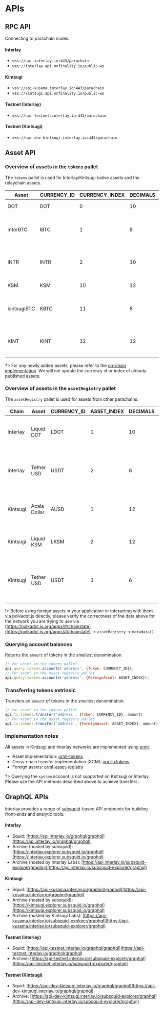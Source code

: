 # APIs

## RPC API

Connecting to parachain nodes:

<!-- tabs:start -->
#### **Interlay**

- `wss://api.interlay.io:443/parachain`
- `wss://interlay.api.onfinality.io/public-ws`

#### **Kintsugi**

- `wss://api-kusama.interlay.io:443/parachain`
- `wss://kintsugi.api.onfinality.io/public-ws`

#### **Testnet (Interlay)**

- `wss://api-testnet.interlay.io:443/parachain`

#### **Testnet (Kintsugi)**

- `wss://api-dev-kintsugi.interlay.io:443/parachain`

<!-- tabs:end -->

## Asset API

### Overview of assets in the `tokens` pallet

The `tokens` pallet is used for Interlay/Kintsugi native assets and the relaychain assets.

| Asset       | CURRENCY_ID | CURRENCY_INDEX | DECIMALS | Multilocation                                       |
|-------------|-------------|----------------|----------|-----------------------------------------------------|
| DOT         | DOT         | 0              | 10       | (Parent, Here)                                      |
| interBTC    | IBTC        | 1              | 8        | (Parent, (X2, Parachain: 2032, GeneralKey: 0x0001)) |
| INTR        | INTR        | 2              | 10       | (Parent, (X2, Parachain: 2032, GeneralKey: 0x0002)) |
| KSM         | KSM         | 10             | 12       | (Parent, Here)                                      |
| kintsugiBTC | KBTC        | 11             | 8        | (Parent, (X2, Parachain: 2092, GeneralKey: 0x000b)) |
| KINT        | KINT        | 12             | 12       | (Parent, (X2, Parachain: 2092, GeneralKey: 0x000c)) |

?> For any newly added assets, please refer to the [on-chain implementation](https://github.com/interlay/interbtc/blob/master/primitives/src/lib.rs#L472). We will not update the currency id or index of already published assets.

### Overview of assets in the `assetRegistry` pallet

The `assetRegistry` pallet is used for assets from other parachains.

| Chain    | Asset        | CURRENCY_ID | ASSET_INDEX | DECIMALS | Multilocation                                       |
|----------|--------------|-------------|-------------|----------|-----------------------------------------------------|
| Interlay | Liquid DOT   | LDOT        | 1           | 10       | (Parent, (X2, Parachain: 2000, GeneralKey: 0x0003)) |
| Interlay | Tether USD   | USDT        | 2           | 6        | (Parent, (X3, Parachain: 1000, PalletInstance: 50, GeneralIndex: 1984)) |
| Kintsugi | Acala Dollar | AUSD        | 1           | 12       | (Parent, (X2, Parachain: 2000, GeneralKey: 0x0081)) |
| Kintsugi | Liquid KSM   | LKSM        | 2           | 12       | (Parent, (X2, Parachain: 2000, GeneralKey: 0x0083)) |
| Kintsugi | Tether USD   | USDT        | 3           | 6        | (Parent, (X3, Parachain: 1000, PalletInstance: 50, GeneralIndex: 1984)) |

!> Before using foreign assets in your application or interacting with them via polkadot.js directly, please verify the correctness of the data above for the network you are trying to use via [https://polkadot.js.org/apps/#/chainstate](https://polkadot.js.org/apps/#/chainstate) -> `assetRegistry` -> `metadata()`.

### Querying account balances

Returns the `amount` of tokens in the smallest denomination.

```js
// for asset in the tokens pallet
api.query.tokens.accounts('address', {Token: CURRENCY_ID});
// for asset in the asset registry pallet
api.query.tokens.accounts('address', {ForeignAsset: ASSET_INDEX});
```

### Transferring tokens extrinsic

Transfers an `amount` of tokens in the smallest denomination.

```js
// for asset in the tokens pallet
api.tx.tokens.transfer('address', {Token: CURRENCY_ID}, amount)
// for asset in the asset registry pallet
api.tx.tokens.transfer('address', {ForeignAsset: ASSET_INDEX}, amount)
```

### Implementation notes

All assets in Kintsugi and Interlay networks are implemented using [orml](https://github.com/open-web3-stack/open-runtime-module-library).

* Asset implementation: [orml-tokens](https://github.com/open-web3-stack/open-runtime-module-library/tree/master/tokens)
* Cross-chain transfer implementation (XCM): [orml-xtokens](https://github.com/open-web3-stack/open-runtime-module-library/tree/master/xtokens)
* Foreign assets: [orml-asset-registry](https://github.com/open-web3-stack/open-runtime-module-library/tree/master/asset-registry)

?> Querying the `system` account is not supported on Kintsugi or Interlay. Please use the API methods described above to achieve transfers.

## GraphQL APIs

Interlay provides a range of [subsquid](https://github.com/subsquid/squid)-based API endpoints for building front-ends and analytic tools.

<!-- tabs:start -->
#### **Interlay**

- Squid: [https://api.interlay.io/graphql/graphql](https://api.interlay.io/graphql/graphql)
- Archive (hosted by subsquid): [https://interlay.explorer.subsquid.io/graphql](https://interlay.explorer.subsquid.io/graphql)
- Archive (hosted by Interlay Labs): [https://api.interlay.io/subsquid-explorer/graphql](https://api.interlay.io/subsquid-explorer/graphql)

#### **Kintsugi**

- Squid: [https://api-kusama.interlay.io/graphql/graphql](https://api-kusama.interlay.io/graphql/graphql)
- Archive (hosted by subsquid): [https://kintsugi.explorer.subsquid.io/graphql](https://kintsugi.explorer.subsquid.io/graphql)
- Archive (hosted by Kintsugi Labs): [https://api-kusama.interlay.io/subsquid-explorer/graphql](https://api-kusama.interlay.io/subsquid-explorer/graphql)

#### **Testnet (Interlay)**

- Squid: [https://api-testnet.interlay.io/graphql/graphql](https://api-testnet.interlay.io/graphql/graphql)
- Archive: [https://api-testnet.interlay.io/subsquid-explorer/graphql](https://api-testnet.interlay.io/subsquid-explorer/graphql)

#### **Testnet (Kintsugi)**

- Squid: [https://api-dev-kintsugi.interlay.io/graphql/graphql](https://api-dev-kintsugi.interlay.io/graphql/graphql)
-  Archive: [https://api-dev-kintsugi.interlay.io/subsquid-explorer/graphql](https://api-dev-kintsugi.interlay.io/subsquid-explorer/graphql)

<!-- tabs:end -->
